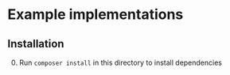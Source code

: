 # Example implementations

## Installation

0. Run `composer install` in this directory to install dependencies


